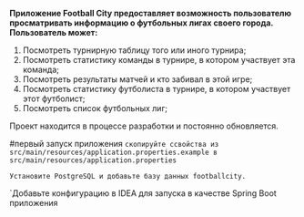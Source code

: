 **Приложение Football City предоставляет возможность пользователю просматривать информацию о футбольных лигах своего города.
Пользователь может:**
1) Посмотреть турнирную таблицу того или иного турнира;
2) Посмотреть статистику команды в турнире, в котором участвует эта команда;
3) Посмотреть результаты матчей и кто забивал в этой игре;
4) Посмотреть статистику футболиста в турнире, в котором участвует этот футболист;
5) Посмотреть список футбольных лиг;

Проект находится в процессе разработки и постоянно обновляется.

#первый запуск приложения
`скопируйте ссвойства из src/main/resources/application.properties.example в src/main/resources/application.properties`

`Установите PostgreSQL и добавьте базу данных footballcity.`

`Добавьте конфигурацию в IDEA для запуска в качестве Spring Boot приложения

